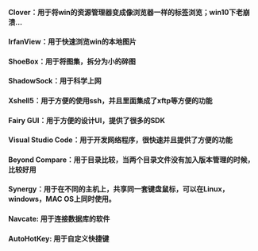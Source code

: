 #### Clover：用于将win的资源管理器变成像浏览器一样的标签浏览；win10下老崩溃...
#### IrfanView：用于快速浏览win的本地图片
#### ShoeBox：用于将图集，拆分为小的碎图
#### ShadowSock：用于科学上网
#### Xshell5：用于方便的使用ssh，并且里面集成了xftp等方便的功能
#### Fairy GUI：用于方便的设计UI，提供了很多的SDK
#### Visual Studio Code：用于开发网络程序，很快速并且提供了方便的功能
#### Beyond Compare：用于目录比较，当两个目录文件没有加入版本管理的时候，比较好用
#### Synergy：用于在不同的主机上，共享同一套键盘鼠标，可以在Linux，windows，MAC OS上同时使用。
#### Navcate: 用于连接数据库的软件
#### AutoHotKey: 用于自定义快捷键
